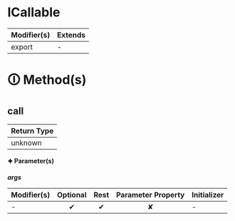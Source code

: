 # ICallable

| Modifier(s)                            | Extends                                    |
|----------------------------------------|--------------------------------------------|
| export | - |

# &#128712; Method(s)

## call

| Return Type                       |
|-----------------------------------|
| unknown |

**&#128966; Parameter(s)**

_**args**_

| Modifier(s)                              | Optional                           | Rest                          | Parameter Property                          | Initializer                       |
|------------------------------------------|:----------------------------------:|:-----------------------------:|:-------------------------------------------:|-----------------------------------|
| - | ✔  | ✔ | ✘ | - |